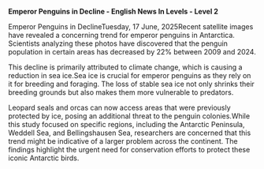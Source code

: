 <p><strong>Emperor Penguins in Decline - English News In Levels - Level 2</strong></p>
<p>Emperor Penguins in DeclineTuesday, 17 June, 2025Recent satellite images have revealed a concerning trend for emperor penguins in Antarctica. Scientists analyzing these photos have discovered that the penguin population in certain areas has decreased by 22% between 2009 and 2024.</p>
<p>This decline is primarily attributed to climate change, which is causing a reduction in sea ice.Sea ice is crucial for emperor penguins as they rely on it for breeding and foraging. The loss of stable sea ice not only shrinks their breeding grounds but also makes them more vulnerable to predators.</p>
<p>Leopard seals and orcas can now access areas that were previously protected by ice, posing an additional threat to the penguin colonies.While this study focused on specific regions, including the Antarctic Peninsula, Weddell Sea, and Bellingshausen Sea, researchers are concerned that this trend might be indicative of a larger problem across the continent. The findings highlight the urgent need for conservation efforts to protect these iconic Antarctic birds.</p>